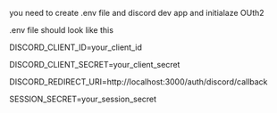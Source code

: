 you need to create .env file and discord dev app and initialaze OUth2 


.env file should look like this

DISCORD_CLIENT_ID=your_client_id

DISCORD_CLIENT_SECRET=your_client_secret

DISCORD_REDIRECT_URI=http://localhost:3000/auth/discord/callback

SESSION_SECRET=your_session_secret
